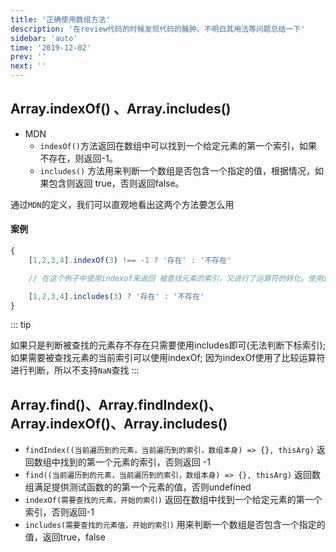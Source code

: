 ```yaml
---
title: '正确使用数组方法'
description: '在review代码的时候发现代码的臃肿、不明白其用法等问题总结一下'
sidebar: 'auto'
time: '2019-12-02'
prev: ''
next: ''
---
```


## Array.indexOf() 、Array.includes()

+ MDN
    - `indexOf()`方法返回在数组中可以找到一个给定元素的第一个索引，如果不存在，则返回-1。
    - `includes()` 方法用来判断一个数组是否包含一个指定的值，根据情况，如果包含则返回 true，否则返回false。

通过`MDN`的定义，我们可以直观地看出这两个方法要怎么用

#### 案例

``` js
{
    [1,2,3,4].indexOf(3) !== -1 ? '存在' : '不存在'

    // 在这个例子中使用indexof来返回 被查找元素的索引，又进行了运算符的转化。使用includes直白简洁

    [1,2,3,4].includes(3) ? '存在' : '不存在'
}
```

::: tip

如果只是判断被查找的元素存不存在只需要使用includes即可(无法判断下标索引);
如果需要被查找元素的当前索引可以使用indexOf;
因为indexOf使用了比较运算符进行判断，所以不支持`NaN`查找
:::

## Array.find()、Array.findIndex()、Array.indexOf()、Array.includes()

+ `findIndex((当前遍历到的元素，当前遍历到的索引，数组本身) => {}, thisArg)` 返回数组中找到的第一个元素的索引，否则返回 -1
+ `find((当前遍历到的元素，当前遍历到的索引，数组本身) => {}, thisArg)` 返回数组满足提供测试函数的的第一个元素的值，否则undefined
+ `indexOf(需要查找的元素，开始的索引)` 返回在数组中找到一个给定元素的第一个索引，否则返回-1
+ `includes(需要查找的元素值，开始的索引)` 用来判断一个数组是否包含一个指定的值，返回true，false


